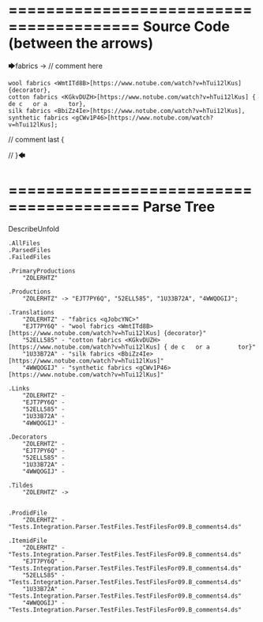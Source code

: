 ========================================
Source Code (between the arrows)
========================================

🡆fabrics <qJobcYNC> -> // comment here

    wool fabrics <WmtITd8B>[https://www.notube.com/watch?v=hTui12lKus] {decorator},
    cotton fabrics <KGkvDUZH>[https://www.notube.com/watch?v=hTui12lKus] { de c   or a 		tor},
    silk fabrics <BbiZz4Ie>[https://www.notube.com/watch?v=hTui12lKus],
    synthetic fabrics <gCWv1P46>[https://www.notube.com/watch?v=hTui12lKus];

// comment last {

// }🡄

========================================
Parse Tree
========================================
DescribeUnfold

    .AllFiles
    .ParsedFiles
    .FailedFiles

    .PrimaryProductions
        "ZOLERHTZ" 

    .Productions
        "ZOLERHTZ" -> "EJT7PY6Q", "52ELL585", "1U33B72A", "4WWQOGIJ";

    .Translations
        "ZOLERHTZ" - "fabrics <qJobcYNC>"
        "EJT7PY6Q" - "wool fabrics <WmtITd8B>[https://www.notube.com/watch?v=hTui12lKus] {decorator}"
        "52ELL585" - "cotton fabrics <KGkvDUZH>[https://www.notube.com/watch?v=hTui12lKus] { de c   or a 		tor}"
        "1U33B72A" - "silk fabrics <BbiZz4Ie>[https://www.notube.com/watch?v=hTui12lKus]"
        "4WWQOGIJ" - "synthetic fabrics <gCWv1P46>[https://www.notube.com/watch?v=hTui12lKus]"

    .Links
        "ZOLERHTZ" - 
        "EJT7PY6Q" - 
        "52ELL585" - 
        "1U33B72A" - 
        "4WWQOGIJ" - 

    .Decorators
        "ZOLERHTZ" - 
        "EJT7PY6Q" - 
        "52ELL585" - 
        "1U33B72A" - 
        "4WWQOGIJ" - 

    .Tildes
        "ZOLERHTZ" -> 


    .ProdidFile
        "ZOLERHTZ" - "Tests.Integration.Parser.TestFiles.TestFilesFor09.B_comments4.ds"

    .ItemidFile
        "ZOLERHTZ" - "Tests.Integration.Parser.TestFiles.TestFilesFor09.B_comments4.ds"
        "EJT7PY6Q" - "Tests.Integration.Parser.TestFiles.TestFilesFor09.B_comments4.ds"
        "52ELL585" - "Tests.Integration.Parser.TestFiles.TestFilesFor09.B_comments4.ds"
        "1U33B72A" - "Tests.Integration.Parser.TestFiles.TestFilesFor09.B_comments4.ds"
        "4WWQOGIJ" - "Tests.Integration.Parser.TestFiles.TestFilesFor09.B_comments4.ds"

